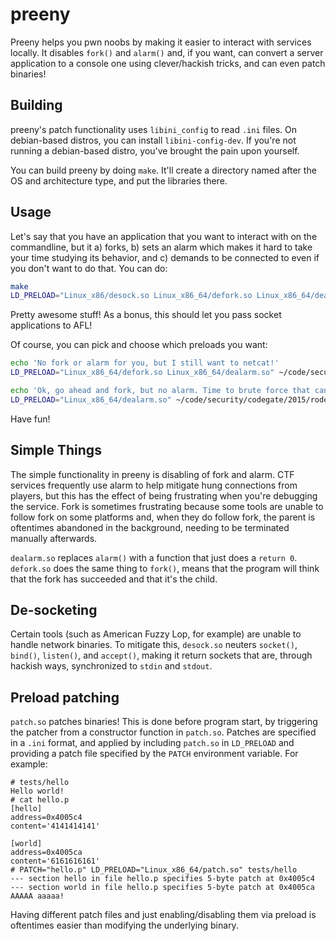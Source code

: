 # preeny

Preeny helps you pwn noobs by making it easier to interact with services locally.
It disables `fork()` and `alarm()` and, if you want, can convert a server application to a console one using clever/hackish tricks, and can even patch binaries!

## Building

preeny's patch functionality uses `libini_config` to read `.ini` files.
On debian-based distros, you can install `libini-config-dev`.
If you're not running a debian-based distro, you've brought the pain upon yourself.

You can build preeny by doing `make`.
It'll create a directory named after the OS and architecture type, and put the libraries there.

## Usage

Let's say that you have an application that you want to interact with on the commandline, but it a) forks, b) sets an alarm which makes it hard to take your time studying its behavior, and c) demands to be connected to even if you don't want to do that.
You can do:

```bash
make
LD_PRELOAD="Linux_x86/desock.so Linux_x86_64/defork.so Linux_x86_64/dealarm.so" ~/code/security/codegate/2015/rodent/rodent
```

Pretty awesome stuff!
As a bonus, this should let you pass socket applications to AFL!

Of course, you can pick and choose which preloads you want:

```bash
echo 'No fork or alarm for you, but I still want to netcat!'
LD_PRELOAD="Linux_x86_64/defork.so Linux_x86_64/dealarm.so" ~/code/security/codegate/2015/rodent/rodent

echo 'Ok, go ahead and fork, but no alarm. Time to brute force that canary.'
LD_PRELOAD="Linux_x86_64/dealarm.so" ~/code/security/codegate/2015/rodent/rodent
```

Have fun!

## Simple Things

The simple functionality in preeny is disabling of fork and alarm.
CTF services frequently use alarm to help mitigate hung connections from players, but this has the effect of being frustrating when you're debugging the service.
Fork is sometimes frustrating because some tools are unable to follow fork on some platforms and, when they do follow fork, the parent is oftentimes abandoned in the background, needing to be terminated manually afterwards.

`dealarm.so` replaces `alarm()` with a function that just does a `return 0`.
`defork.so` does the same thing to `fork()`, means that the program will think that the fork has succeeded and that it's the child.

## De-socketing

Certain tools (such as American Fuzzy Lop, for example) are unable to handle network binaries.
To mitigate this, `desock.so` neuters `socket()`, `bind()`, `listen()`, and `accept()`, making it return sockets that are, through hackish ways, synchronized to `stdin` and `stdout`.

## Preload patching

`patch.so` patches binaries!
This is done before program start, by triggering the patcher from a constructor function in `patch.so`.
Patches are specified in a `.ini` format, and applied by including `patch.so` in `LD_PRELOAD` and providing a patch file specified by the `PATCH` environment variable.
For example:

```ShellSession
# tests/hello 
Hello world!
# cat hello.p 
[hello]
address=0x4005c4
content='4141414141'

[world]
address=0x4005ca
content='6161616161'
# PATCH="hello.p" LD_PRELOAD="Linux_x86_64/patch.so" tests/hello 
--- section hello in file hello.p specifies 5-byte patch at 0x4005c4
--- section world in file hello.p specifies 5-byte patch at 0x4005ca
AAAAA aaaaa!

```

Having different patch files and just enabling/disabling them via preload is oftentimes easier than modifying the underlying binary.
